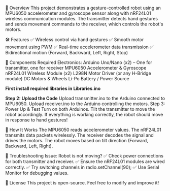 📌 Overview
This project demonstrates a gesture-controlled robot using an MPU6050 accelerometer and gyroscope sensor along with nRF24L01 wireless communication modules. 
The transmitter detects hand gestures and sends movement commands to the receiver, which controls the robot's motors.

🛠️ Features
✅ Wireless control via hand gestures
✅ Smooth motor movement using PWM
✅ Real-time accelerometer data transmission
✅ Bidirectional motion (Forward, Backward, Left, Right, Stop)


📜 Components Required
Electronics:
Arduino Uno/Nano (x2) – One for transmitter, one for receiver
MPU6050 Accelerometer & Gyroscope
nRF24L01 Wireless Module (x2)
L298N Motor Driver (or any H-Bridge module)
DC Motors & Wheels
Li-Po Battery / Power Source




**First install required libraries in Libraries.ino**






**Step 2: Upload the Code**
Upload transmitter.ino to the Arduino connected to MPU6050.
Upload receiver.ino to the Arduino controlling the motors.
Step 3: Power Up & Test
Turn on both Arduinos.
Tilt the transmitter to move the robot accordingly.
If everything is working correctly, the robot should move in response to hand gestures!

📌 How It Works
The MPU6050 reads accelerometer values.
The nRF24L01 transmits data packets wirelessly.
The receiver decodes the signal and drives the motors.
The robot moves based on tilt direction (Forward, Backward, Left, Right).




🔧 Troubleshooting
Issue: Robot is not moving?
✅ Check power connections for both transmitter and receiver.
✅ Ensure the nRF24L01 modules are wired correctly.
✅ Try switching channels in radio.setChannel(90);
✅ Use Serial Monitor for debugging values.

📜 License
This project is open-source. Feel free to modify and improve it!
